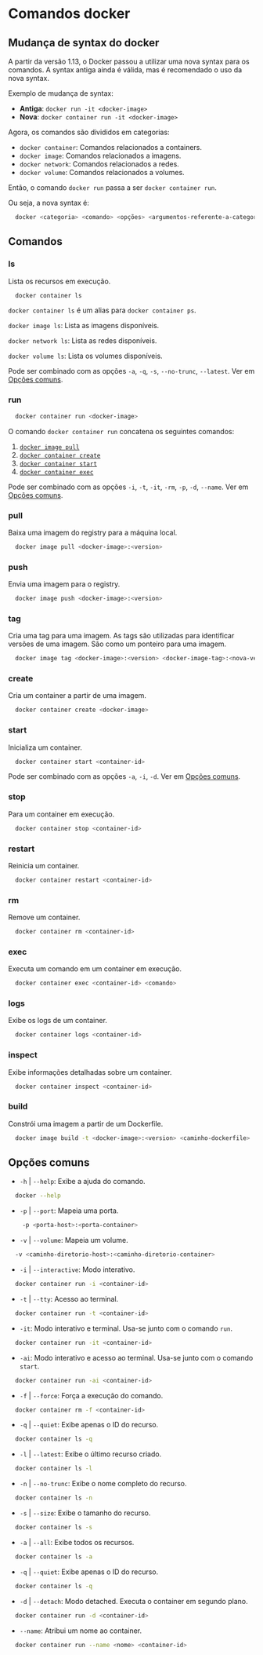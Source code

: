 # Comandos docker

## **Mudança de syntax do docker**
A partir da versão 1.13, o Docker passou a utilizar uma nova syntax para os comandos. 
A syntax antiga ainda é válida, mas é recomendado o uso da nova syntax.

Exemplo de mudança de syntax:
- **Antiga**: `docker run -it <docker-image>`
- **Nova**: `docker container run -it <docker-image>`

Agora, os comandos são divididos em categorias:
- `docker container`: Comandos relacionados a containers.
- `docker image`: Comandos relacionados a imagens.
- `docker network`: Comandos relacionados a redes.
- `docker volume`: Comandos relacionados a volumes.

Então, o comando `docker run` passa a ser `docker container run`.

Ou seja, a nova syntax é:
```bash
  docker <categoria> <comando> <opções> <argumentos-referente-a-categoria>
```



## **Comandos**

### **ls**

Lista os recursos em execução.

```bash
  docker container ls
```

`docker container ls` é um alias para `docker container ps`.

``docker image ls``: Lista as imagens disponíveis.

``docker network ls``: Lista as redes disponíveis.

``docker volume ls``: Lista os volumes disponíveis.

Pode ser combinado com as opções `-a`, `-q`, `-s`, `--no-trunc`, `--latest`. Ver em [Opções comuns](#opções).

### **run**

```bash
  docker container run <docker-image>
```

O comando ``docker container run`` concatena os seguintes comandos:
1. [`docker image pull`](#pull)
2. [`docker container create`](#create)
3. [`docker container start`](#start)
4. [`docker container exec`](#exec)

Pode ser combinado com as opções `-i`, `-t`, `-it`, `-rm`, `-p`, `-d`, `--name`. Ver em [Opções comuns](#opções).


### **pull**

Baixa uma imagem do registry para a máquina local.

```bash
  docker image pull <docker-image>:<version>
```

### **push**

Envia uma imagem para o registry.

```bash
  docker image push <docker-image>:<version>
```

### **tag**
Cria uma tag para uma imagem. As tags são utilizadas para identificar versões de uma imagem.
São como um ponteiro para uma imagem.

```bash
  docker image tag <docker-image>:<version> <docker-image-tag>:<nova-versao>
```

### **create**
Cria um container a partir de uma imagem.
```bash
  docker container create <docker-image>
```


### **start**
Inicializa um container.
```bash
  docker container start <container-id>
```
Pode ser combinado com as opções `-a`, `-i`, `-d`. Ver em [Opções comuns](#opções).

### **stop**
Para um container em execução.
```bash
  docker container stop <container-id>
```

### **restart**
Reinicia um container.
```bash
  docker container restart <container-id>
```

### **rm**
Remove um container.
```bash
  docker container rm <container-id>
```

### **exec**
Executa um comando em um container em execução.
```bash
  docker container exec <container-id> <comando>
```

### **logs**
Exibe os logs de um container.
```bash
  docker container logs <container-id>
```

### **inspect**
Exibe informações detalhadas sobre um container.
```bash
  docker container inspect <container-id>
```

### **build**
Constrói uma imagem a partir de um Dockerfile.
```bash
  docker image build -t <docker-image>:<version> <caminho-dockerfile>
```


## **Opções comuns**

- `-h` | `--help`: Exibe a ajuda do comando.
```bash
  docker --help
```

- `-p` | `--port`: Mapeia uma porta.
```bash 
    -p <porta-host>:<porta-container>
```

- `-v` | `--volume`: Mapeia um volume.
```bash
  -v <caminho-diretorio-host>:<caminho-diretorio-container>
```

- `-i` | `--interactive`: Modo interativo.
```bash
  docker container run -i <container-id>
```

- `-t` | `--tty`: Acesso ao terminal.
```bash
  docker container run -t <container-id>
```

- `-it`: Modo interativo e terminal. Usa-se junto com o comando `run`.
```bash
  docker container run -it <container-id>
```

- `-ai`: Modo interativo e acesso ao terminal. Usa-se junto com o comando `start`.
```bash
  docker container run -ai <container-id>
```

- `-f` | `--force`: Força a execução do comando.
```bash
  docker container rm -f <container-id>
```

- `-q` | `--quiet`: Exibe apenas o ID do recurso.
```bash
  docker container ls -q
```

- `-l` | `--latest`: Exibe o último recurso criado.
```bash
  docker container ls -l
```

- `-n` | `--no-trunc`: Exibe o nome completo do recurso.
```bash
  docker container ls -n
```

- `-s` | `--size`: Exibe o tamanho do recurso.
```bash
  docker container ls -s
```

- `-a` | `--all`: Exibe todos os recursos.
```bash
  docker container ls -a
```

- `-q` | `--quiet`: Exibe apenas o ID do recurso.
```bash
  docker container ls -q
```

- `-d` | `--detach`: Modo detached. Executa o container em segundo plano.
```bash
  docker container run -d <container-id>
```

- `--name`: Atribui um nome ao container.
```bash
  docker container run --name <nome> <container-id>
```